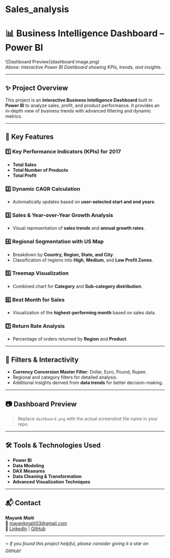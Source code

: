 # Sales_analysis
# 📊 Business Intelligence Dashboard – Power BI

![Dashboard Preview](dashboard image.png)  
*Above: Interactive Power BI Dashboard showing KPIs, trends, and insights.*

---

## ✨ Project Overview
This project is an **interactive Business Intelligence Dashboard** built in **Power BI** to analyze sales, profit, and product performance. It provides an in-depth view of business trends with advanced filtering and dynamic metrics.

---

## 📌 Key Features

### 1️⃣ Key Performance Indicators (KPIs) for 2017
- **Total Sales**
- **Total Number of Products**
- **Total Profit**

### 2️⃣ Dynamic CAGR Calculation
- Automatically updates based on **user-selected start and end years**.

### 3️⃣ Sales & Year-over-Year Growth Analysis
- Visual representation of **sales trends** and **annual growth rates**.

### 4️⃣ Regional Segmentation with US Map
- Breakdown by **Country, Region, State, and City**.
- Classification of regions into **High**, **Medium**, and **Low Profit Zones**.

### 5️⃣ Treemap Visualization
- Combined chart for **Category** and **Sub-category distribution**.

### 6️⃣ Best Month for Sales
- Visualization of the **highest-performing month** based on sales data.

### 7️⃣ Return Rate Analysis
- Percentage of orders returned by **Region** and **Product**.

---

## 🎯 Filters & Interactivity
- **Currency Conversion Master Filter**: Dollar, Euro, Pound, Rupee.
- Regional and category filters for detailed analysis.
- Additional insights derived from **data trends** for better decision-making.

---

## 📷 Dashboard Preview
> Replace `dashboard.png` with the actual screenshot file name in your repo.

---

## 🛠 Tools & Technologies Used
- **Power BI**
- **Data Modeling**
- **DAX Measures**
- **Data Cleaning & Transformation**
- **Advanced Visualization Techniques**

---

## 📬 Contact
**Mayank Maiti**  
📧 [mayankmaiti03@gmail.com](mailto:mayankmaiti03@gmail.com)  
🔗 [LinkedIn](https://www.linkedin.com/in/mayank-maiti/) | [GitHub](https://github.com/mayankmaiti03)  

---
⭐ *If you found this project helpful, please consider giving it a star on GitHub!*
